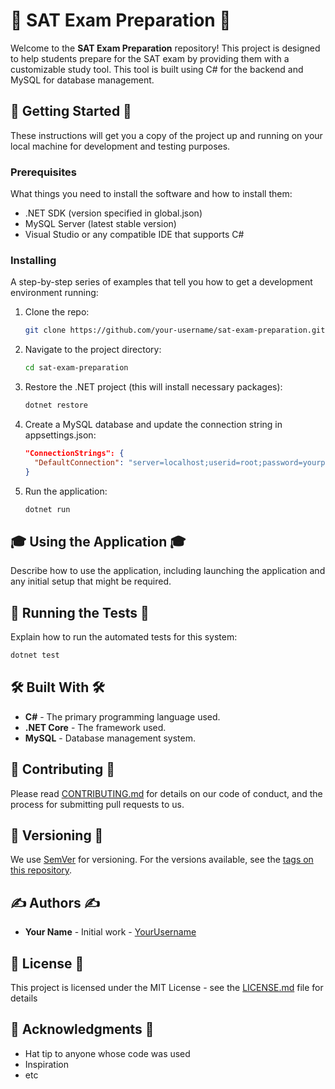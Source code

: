 # 🚀 SAT Exam Preparation 🚀

Welcome to the **SAT Exam Preparation** repository! This project is designed to help students prepare for the SAT exam by providing them with a customizable study tool. This tool is built using C# for the backend and MySQL for database management.

## 🎯 Getting Started 🎯

These instructions will get you a copy of the project up and running on your local machine for development and testing purposes.

### Prerequisites

What things you need to install the software and how to install them:

- .NET SDK (version specified in global.json)
- MySQL Server (latest stable version)
- Visual Studio or any compatible IDE that supports C#

### Installing

A step-by-step series of examples that tell you how to get a development environment running:

1. Clone the repo:
    ```bash
    git clone https://github.com/your-username/sat-exam-preparation.git
    ```
2. Navigate to the project directory:
    ```bash
    cd sat-exam-preparation
    ```
3. Restore the .NET project (this will install necessary packages):
    ```bash
    dotnet restore
    ```
4. Create a MySQL database and update the connection string in appsettings.json:
    ```json
    "ConnectionStrings": {
      "DefaultConnection": "server=localhost;userid=root;password=yourpassword;database=SATPrepDB;"
    }
    ```
5. Run the application:
    ```bash
    dotnet run
    ```

## 🎓 Using the Application 🎓

Describe how to use the application, including launching the application and any initial setup that might be required.

## 🧪 Running the Tests 🧪

Explain how to run the automated tests for this system:

```bash
dotnet test 
```

## 🛠️ Built With 🛠️

- **C#** - The primary programming language used.
- **.NET Core** - The framework used.
- **MySQL** - Database management system.

## 🤝 Contributing 🤝

Please read [CONTRIBUTING.md](CONTRIBUTING.md) for details on our code of conduct, and the process for submitting pull requests to us.

## 📃 Versioning 📃

We use [SemVer](https://semver.org/) for versioning. For the versions available, see the [tags on this repository](https://github.com/your-username/sat-exam-preparation/tags).

## ✍️ Authors ✍️

- **Your Name** - Initial work - [YourUsername](https://github.com/your-username)

## 📜 License 📜

This project is licensed under the MIT License - see the [LICENSE.md](LICENSE.md) file for details

## 🎉 Acknowledgments 🎉

- Hat tip to anyone whose code was used
- Inspiration
- etc